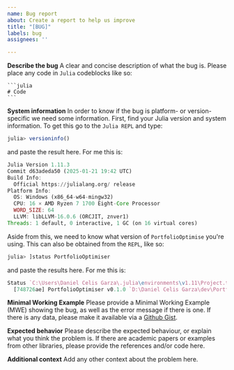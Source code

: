 ```yaml
---
name: Bug report
about: Create a report to help us improve
title: "[BUG]"
labels: bug
assignees: ''

---
```


**Describe the bug**
A clear and concise description of what the bug is. Please place any code in `Julia` codeblocks like so:

````
```julia
# Code
```
````

**System information**
In order to know if the bug is platform- or version-specific we need some information. First, find your Julia version and system information. To get this go to the `Julia REPL` and type:

```julia
julia> versioninfo()
```

and paste the result here. For me this is:

```julia
Julia Version 1.11.3
Commit d63adeda50 (2025-01-21 19:42 UTC) 
Build Info:
  Official https://julialang.org/ release
Platform Info:
  OS: Windows (x86_64-w64-mingw32)       
  CPU: 16 × AMD Ryzen 7 1700 Eight-Core Processor
  WORD_SIZE: 64
  LLVM: libLLVM-16.0.6 (ORCJIT, znver1)
Threads: 1 default, 0 interactive, 1 GC (on 16 virtual cores)
```

Aside from this, we need to know what version of `PortfolioOptimise` you're using. This can also be obtained from the `REPL`, like so:

```julia
julia> ]status PortfolioOptimiser
```

and paste the results here. For me this is:

```julia
Status `C:\Users\Daniel Celis Garza\.julia\environments\v1.11\Project.toml`
  [748726ae] PortfolioOptimiser v0.1.0 `D:\Daniel Celis Garza\dev\PortfolioOptimiser.jl`
```

**Minimal Working Example**
Please provide a Minimal Working Example (MWE) showing the bug, as well as the error message if there is one. If there is any data, please make it available via a [Github Gist](https://gist.github.com/).

**Expected behavior**
Please describe the expected behaviour, or explain what you think the problem is. If there are academic papers or examples from other libraries, please provide the references and/or code here.

**Additional context**
Add any other context about the problem here.
